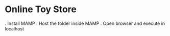 # Online Toy Store

. Install MAMP
. Host the folder inside MAMP 
. Open browser and execute in localhost

